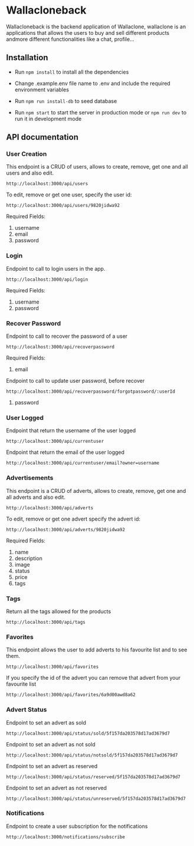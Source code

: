 # Wallacloneback

Wallacloneback is the backend application of Wallaclone, wallaclone is an applications that allows the users to buy and sell different products andmore different functionalities like a chat, profile...

## Installation

- Run `npm install` to install all the dependencies

- Change .example.env file name to .env and include the required environment variables

- Run `npm run install-db` to seed database

- Run `npm start` to start the server in production mode or `npm run dev` to run it in development mode



## API documentation

### User Creation
This endpoint is a CRUD of users, allows to create, remove, get one and all users and also edit.

`http://localhost:3000/api/users`

To edit, remove or get one user, specify the user id:

`http://localhost:3000/api/users/9820jidwa92`

Required Fields:

1. username
2. email
3. password

### Login
Endpoint to call to login users in the app.

`http://localhost:3000/api/login`

Required Fields:

1. username
2. password

### Recover Password
Endpoint to call to recover the password of a user

`http://localhost:3000/api/recoverpassword`

Required Fields:

1. email

Endpoint to call to update user password, before recover

`http://localhost:3000/api/recoverpassword/forgotpassword/:userId`

1. password 

### User Logged
Endpoint that return the username of the user logged

`http://localhost:3000/api/currentuser`

Endpoint that return the email of the user logged

`http://localhost:3000/api/currentuser/email?owner=username`

### Advertisements
This endpoint is a CRUD of adverts, allows to create, remove, get one and all adverts and also edit.

`http://localhost:3000/api/adverts`

To edit, remove or get one advert specify the advert id:

`http://localhost:3000/api/adverts/9820jidwa92`

Required Fields:

1. name
2. description
3. image
4. status
5. price
6. tags

### Tags
Return all the tags allowed for the products

`http://localhost:3000/api/tags`

### Favorites
This endpoint allows the user to add adverts to his favourite list and to see them.

`http://localhost:3000/api/favorites`

If you specify the id of the advert you can remove that advert from your favourite list

`http://localhost:3000/api/favorites/6a9d00awd8a62`

### Advert Status
Endpoint to set an advert as sold

`http://localhost:3000/api/status/sold/5f157da203578d17ad3679d7`

Endpoint to set an advert as not sold

`http://localhost:3000/api/status/notsold/5f157da203578d17ad3679d7`

Endpoint to set an advert as reserved

`http://localhost:3000/api/status/reserved/5f157da203578d17ad3679d7`

Endpoint to set an advert as not reserved

`http://localhost:3000/api/status/unreserved/5f157da203578d17ad3679d7`

### Notifications
Endpoint to create a user subscription for the notifications

`http://localhost:3000/notifications/subscribe`